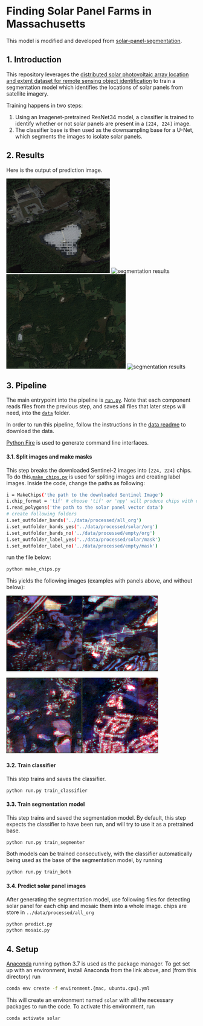 # Finding Solar Panel Farms in Massachusetts 

This model is modified and developed from [solar-panel-segmentation](https://github.com/gabrieltseng/solar-panel-segmentation).

## 1. Introduction

This repository leverages the [distributed solar photovoltaic array location and extent dataset for remote sensing object identification](https://www.nature.com/articles/sdata2016106)
to train a segmentation model which identifies the locations of solar panels from satellite imagery.

Training happens in two steps:

1. Using an Imagenet-pretrained ResNet34 model, a classifier is trained to identify whether or not solar panels are present
in a `[224, 224]` image.
2. The classifier base is then used as the downsampling base for a U-Net, which segments the images to isolate solar panels. 

## 2. Results

Here is the output of prediction image.

<img src="diagrams/prediction1.png" alt="segmentation results" height="250px"/> <img src="diagrams/prediction2.png" alt="segmentation results" height="250px"/>
<img src="diagrams/prediction3.png" alt="segmentation results" height="250px"/> <img src="diagrams/prediction4.png" alt="segmentation results" height="250px"/>

## 3. Pipeline

The main entrypoint into the pipeline is [`run.py`](solarnet/run.py). Note that each component reads files from the 
previous step, and saves all files that later steps will need, into the [`data`](data) folder.

In order to run this pipeline, follow the instructions in the [data readme](data/README.md) to download the data.

[Python Fire](https://github.com/google/python-fire) is used to generate command line interfaces.


#### 3.1. Split images and make masks

This step breaks the downloaded Sentinel-2 images into `[224, 224]` chips. To do this,[`make_chips.py`](make_chips.py) is used for spliting images and creating label images. Inside the code, change the paths as following:

```bash
i = MakeChips('the path to the downloaded Sentinel Image')
i.chip_format = 'tif' # choose 'tif' or 'npy' will produce chips with corresponding format
i.read_polygons('the path to the solar panel vector data')
# create following folders
i.set_outfolder_bands('../data/processed/all_org')
i.set_outfolder_bands_yes('../data/processed/solar/org')
i.set_outfolder_bands_no('../data/processed/empty/org')
i.set_outfolder_label_yes('../data/processed/solar/mask')
i.set_outfolder_label_no('../data/processed/empty/mask')
```

run the file below:

```bash
python make_chips.py
```

This yields the following images (examples with panels above, and without below):

<img src="diagrams/positive_split_1.png" alt="examples with panels" height="200px"/><img src="diagrams/positive_split_2.png" alt="examples with panels" height="200px"/>

<img src="diagrams/negative_split_1.png" alt="examples without panels" height="200px"/><img src="diagrams/negative_split_2.png" alt="examples without panels" height="200px"/>



#### 3.2. Train classifier

This step trains and saves the classifier. 

```bash
python run.py train_classifier
```

#### 3.3. Train segmentation model

This step trains and saved the segmentation model. By default, this step expects the classifier to have been run, and will try to use it as a pretrained base.
```bash
python run.py train_segmenter
```

Both models can be trained consecutively, with the classifier automatically being used as the base of the segmentation
model, by running
```bash
python run.py train_both
```

#### 3.4. Predict solar panel images

After generating the segmentation model, use following files for detecting solar panel for each chip and mosaic them into a whole image. chips are store in `../data/processed/all_org`

```bash
python predict.py
python mosaic.py
```

## 4. Setup

[Anaconda](https://www.anaconda.com/download/#macos) running python 3.7 is used as the package manager. To get set up
with an environment, install Anaconda from the link above, and (from this directory) run

```bash
conda env create -f environment.{mac, ubuntu.cpu}.yml
```
This will create an environment named `solar` with all the necessary packages to run the code. To 
activate this environment, run

```bash
conda activate solar
```
